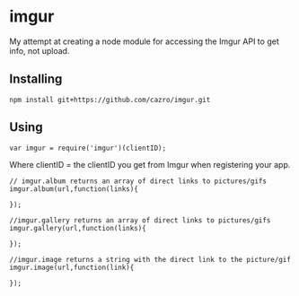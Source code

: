 # imgur
My attempt at creating a node module for accessing the Imgur API to get info, not upload.


## Installing

```
npm install git+https://github.com/cazro/imgur.git
```

## Using

```
var imgur = require('imgur')(clientID);
```

Where clientID = the clientID you get from Imgur when registering your app.


```
// imgur.album returns an array of direct links to pictures/gifs
imgur.album(url,function(links){
   
});

//imgur.gallery returns an array of direct links to pictures/gifs
imgur.gallery(url,function(links){

});

//imgur.image returns a string with the direct link to the picture/gif
imgur.image(url,function(link){

});
```
